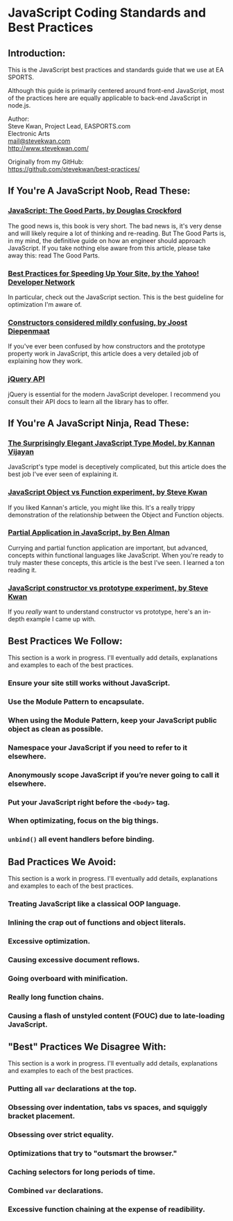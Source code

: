 # JavaScript Coding Standards and Best Practices

## Introduction:

This is the JavaScript best practices and standards guide that we use at EA SPORTS.

Although this guide is primarily centered around front-end JavaScript, most of the practices here are equally applicable to back-end JavaScript in node.js.

Author:  
Steve Kwan, Project Lead, EASPORTS.com  
Electronic Arts  
<mail@stevekwan.com>  
<http://www.stevekwan.com/>

Originally from my GitHub:  
<https://github.com/stevekwan/best-practices/>

## If You're A JavaScript Noob, Read These:

### [JavaScript: The Good Parts, by Douglas Crockford][good-parts]
The good news is, this book is very short.  The bad news is, it's very dense and will likely require a lot of thinking and re-reading.  But The Good Parts is, in my mind, the definitive guide on how an engineer should approach JavaScript.  If you take nothing else aware from this article, please take away this: read The Good Parts.

### [Best Practices for Speeding Up Your Site, by the Yahoo! Developer Network][yahoo-speed]
In particular, check out the JavaScript section.  This is the best guideline for optimization I'm aware of.

### [Constructors considered mildly confusing, by Joost Diepenmaat][constructors-confusing]
If you've ever been confused by how constructors and the prototype property work in JavaScript, this article does a very detailed job of explaining how they work.

### [jQuery API][jquery-api]
jQuery is essential for the modern JavaScript developer.  I recommend you consult their API docs to learn all the library has to offer.

## If You're A JavaScript Ninja, Read These:

### [The Surprisingly Elegant JavaScript Type Model, by Kannan Vijayan][javascript-type]
JavaScript's type model is deceptively complicated, but this article does the best job I've ever seen of explaining it.

### [JavaScript Object vs Function experiment, by Steve Kwan][object-function-experiment]
If you liked Kannan's article, you might like this.  It's a really trippy demonstration of the relationship between the Object and Function objects.

### [Partial Application in JavaScript, by Ben Alman][partial-application]
Currying and partial function application are important, but advanced, concepts within functional languages like JavaScript.  When you're ready to truly master these concepts, this article is the best I've seen.  I learned a ton reading it.

### [JavaScript constructor vs prototype experiment, by Steve Kwan][constructor-prototype-experiment]
If you _really_ want to understand constructor vs prototype, here's an in-depth example I came up with.

## Best Practices We Follow:
This section is a work in progress.  I'll eventually add details, explanations and examples to each of the best practices.

### Ensure your site still works without JavaScript.
<!--
* In particular, links...progressive enhancement URL?
-->

### Use the Module Pattern to encapsulate.
<!--
* Provides scope
* Provides public/private support
* By default, works best for singletons (but can be used for true OOP)
-->

### When using the Module Pattern, keep your JavaScript public object as clean as possible.
<!--
* Avoid polluting the global namespace.
-->

### Namespace your JavaScript if you need to refer to it elsewhere.

### Anonymously scope JavaScript if you’re never going to call it elsewhere.

### Put your JavaScript right before the `<body>` tag.
<!--
There are exceptions, such as preventing FOUC.  Generally OK as the JS doesn't
do any waiting for Ajax calls, major DOM restructuring, or number crunching.
-->

### When optimizating, focus on the big things.
<!--
* Document reflows
* Events that get fired ALL THE TIME (eg on resizing)
* Minimizing HTTP requests (and even this is becoming less important than in the past)
* Lazy loading big assets
-->

### `unbind()` all event handlers before binding.
<!--
* Not strictly required, but a good defensive coding practices to prevent events from stacking up.
* jQuery event functions stack, they don't replace.
-->

## Bad Practices We Avoid:
This section is a work in progress.  I'll eventually add details, explanations and examples to each of the best practices.

### Treating JavaScript like a classical OOP language.
<!--
* Prototypal, not classical...read The Good Parts for more info
* Classical OOP results in ugly and complicated JavaScript
* Don't create crazy object structures in JS
    * Rely on the DOM as your object model, or
    * Rely on JSON REST results as your object model.
-->

### Inlining the crap out of functions and object literals.
<!--
* Bad because it leads to major readability issues
* Also bad because it prevents you from accessing inline functions in the future.  And you usually need to if you want to safely unbind() before you bind()
-->

### Excessive optimization.
<!--
* Caching selectors, especially long-term (at most cache for only a function's lifetime)
* Going nuts with minification
-->

### Causing excessive document reflows.

### Going overboard with minification.
<!--
Discuss how some pieces need to be cached across all pages on the site.
-->

### Really long function chains.
<!--
* Avoid chains where you can't detect `null`/`undefined` mid-chain.
-->

### Causing a flash of unstyled content (FOUC) due to late-loading JavaScript.
<!--
* Wait until all content on the page has been loaded (can be detrimental to the UX)
* Put some of the "styling" scripts in the <head> (be wary that this can be a VERY bad practice...)
* CSS3 or JS fade-ins
-->

## "Best" Practices We Disagree With:
This section is a work in progress.  I'll eventually add details, explanations and examples to each of the best practices.
<!--
Many of these come from: [JS adolescence][js-adolescence]
-->

### Putting all `var` declarations at the top.
<!--
Provide example of how this can cause bugs
-->

### Obsessing over indentation, tabs vs spaces, and squiggly bracket placement.

### Obsessing over strict equality.

### Optimizations that try to "outsmart the browser."
<!--
* Inevitably go out of vogue quickly, eg. domain sharding, minimizing HTTP requests (although this is still important)
-->

### Caching selectors for long periods of time.
<!--
Provide example of how this can cause problems
-->

### Combined `var` declarations.

### Excessive function chaining at the expense of readibility.

<!-- My CSS documentation -->
[css-gotchas]: https://github.com/stevekwan/best-practices/blob/master/css/gotchas.md
[css-best-practices]:https://github.com/stevekwan/best-practices/blob/master/css/best-practices.md
[css-style-guide]:https://github.com/stevekwan/best-practices/blob/master/css/style-guide.md

<!-- My JavaScript documentation -->
[javascript-gotchas]: https://github.com/stevekwan/best-practices/blob/master/javascript/gotchas.md
[javascript-best-practices]: https://github.com/stevekwan/best-practices/blob/master/javascript/best-practices.md
[javascript-style-guide]:https://github.com/stevekwan/best-practices/blob/master/javascript/style-guide.md
[object-function-experiment]: https://github.com/stevekwan/experiments/blob/master/javascript/object-vs-function.html
[constructor-prototype-experiment]: https://github.com/stevekwan/experiments/blob/master/javascript/constructor-vs-prototype.html

<!-- External documentation -->
[good-parts]: http://shop.oreilly.com/product/9780596517748.do
[constructors-confusing]: http://joost.zeekat.nl/constructors-considered-mildly-confusing.html
[jquery-api]: http://api.jquery.com/
[javascript-type]: http://vijayan.ca/blog/2012/02/21/javascript-type-model/
[partial-application]: http://benalman.com/news/2012/09/partial-application-in-javascript/
[js-adolescence]: http://james.padolsey.com/javascript/js-adolescence/
[yahoo-speed]: http://developer.yahoo.com/performance/rules.html
